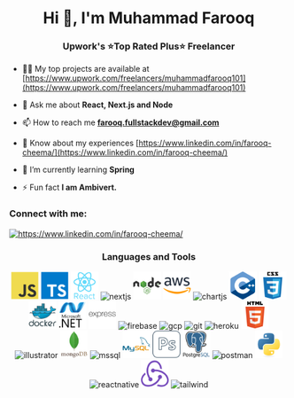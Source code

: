 <h1 align="center">Hi 👋, I'm Muhammad Farooq</h1>
<h3 align="center">Upwork's ⭐Top Rated Plus⭐ Freelancer</h3>

- 👨‍💻 My top projects are available at
  [https://www.upwork.com/freelancers/muhammadfarooq101](https://www.upwork.com/freelancers/muhammadfarooq101)
- 💬 Ask me about **React, Next.js and Node**

- 📫 How to reach me **farooq.fullstackdev@gmail.com**

- 📄 Know about my experiences
  [https://www.linkedin.com/in/farooq-cheema/](https://www.linkedin.com/in/farooq-cheema/)

- 🌱 I’m currently learning **Spring**

- ⚡ Fun fact **I am Ambivert.**

<h3 align="left">Connect with me:</h3>
<p align="left">
    <a href="https://linkedin.com/in/https://www.linkedin.com/in/farooq-cheema/" target="blank">
        <img align="center"
            src="https://raw.githubusercontent.com/rahuldkjain/github-profile-readme-generator/master/src/images/icons/Social/linked-in-alt.svg"
            alt="https://www.linkedin.com/in/farooq-cheema/" height="30" width="40" />
    </a>
</p>

<h3 align="center">Languages and Tools</h3>
<p align="center">
    <img src="https://raw.githubusercontent.com/devicons/devicon/master/icons/javascript/javascript-original.svg" alt="javascript" width="50" height="50" />
    <img src="https://raw.githubusercontent.com/devicons/devicon/master/icons/typescript/typescript-original.svg" alt="typescript" width="50" height="50" />
    <img src="https://raw.githubusercontent.com/devicons/devicon/master/icons/react/react-original-wordmark.svg" alt="react" width="50" height="50" />
    <img src="https://cdn.worldvectorlogo.com/logos/nextjs-2.svg" alt="nextjs" width="50" height="50" />
    <img src="https://raw.githubusercontent.com/devicons/devicon/master/icons/nodejs/nodejs-original-wordmark.svg" alt="nodejs" width="50" height="50" />
    <img src="https://raw.githubusercontent.com/devicons/devicon/master/icons/amazonwebservices/amazonwebservices-original-wordmark.svg" alt="aws" width="50" height="50" />
    <img src="https://www.chartjs.org/media/logo-title.svg" alt="chartjs" width="50" height="50" />
    <img src="https://raw.githubusercontent.com/devicons/devicon/master/icons/cplusplus/cplusplus-original.svg" alt="cplusplus" width="50" height="50" />
    <img src="https://raw.githubusercontent.com/devicons/devicon/master/icons/css3/css3-original-wordmark.svg" alt="css3" width="50" height="50" />
    <img src="https://raw.githubusercontent.com/devicons/devicon/master/icons/docker/docker-original-wordmark.svg" alt="docker" width="50" height="50" />
    <img src="https://raw.githubusercontent.com/devicons/devicon/master/icons/dot-net/dot-net-original-wordmark.svg" alt="dotnet" width="50" height="50" />
    <img src="https://raw.githubusercontent.com/devicons/devicon/master/icons/express/express-original-wordmark.svg" alt="express" width="50" height="50" />
    <img src="https://www.vectorlogo.zone/logos/firebase/firebase-icon.svg" alt="firebase" width="50" height="50" />
    <img src="https://www.vectorlogo.zone/logos/google_cloud/google_cloud-icon.svg" alt="gcp" width="50" height="50" />
    <img src="https://www.vectorlogo.zone/logos/git-scm/git-scm-icon.svg" alt="git" width="50" height="50" />
    <img src="https://www.vectorlogo.zone/logos/heroku/heroku-icon.svg" alt="heroku" width="50" height="50" />
    <img src="https://raw.githubusercontent.com/devicons/devicon/master/icons/html5/html5-original-wordmark.svg" alt="html5" width="50" height="50" />
    <img src="https://www.vectorlogo.zone/logos/adobe_illustrator/adobe_illustrator-icon.svg" alt="illustrator" width="50" height="50" />
    <img src="https://raw.githubusercontent.com/devicons/devicon/master/icons/mongodb/mongodb-original-wordmark.svg" alt="mongodb" width="50" height="50" />
    <img src="https://www.svgrepo.com/show/303229/microsoft-sql-server-logo.svg" alt="mssql" width="50" height="50" />
    <img src="https://raw.githubusercontent.com/devicons/devicon/master/icons/mysql/mysql-original-wordmark.svg" alt="mysql" width="50" height="50" />
    <img src="https://raw.githubusercontent.com/devicons/devicon/master/icons/photoshop/photoshop-line.svg" alt="photoshop" width="50" height="50" />
    <img src="https://raw.githubusercontent.com/devicons/devicon/master/icons/postgresql/postgresql-original-wordmark.svg" alt="postgresql" width="50" height="50" />
    <img src="https://www.vectorlogo.zone/logos/getpostman/getpostman-icon.svg" alt="postman" width="50" height="50" />
    <img src="https://raw.githubusercontent.com/devicons/devicon/master/icons/python/python-original.svg" alt="python" width="50" height="50" />
    <img src="https://reactnative.dev/img/header_logo.svg" alt="reactnative" width="50" height="50" />
    <img src="https://raw.githubusercontent.com/devicons/devicon/master/icons/redux/redux-original.svg" alt="redux" width="50" height="50" />
    <img src="https://www.vectorlogo.zone/logos/tailwindcss/tailwindcss-icon.svg" alt="tailwind" width="50" height="50" />
</p>
